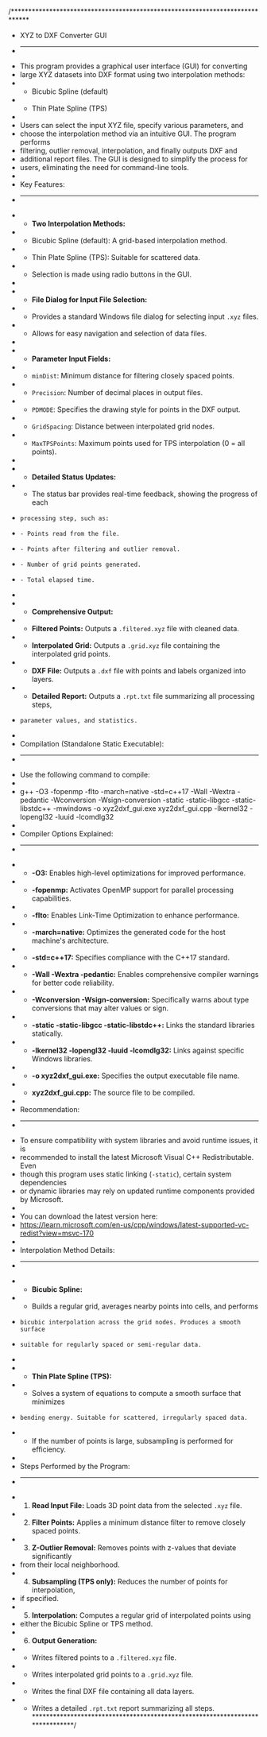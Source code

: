 /*****************************************************************************
 * XYZ to DXF Converter GUI
 * -------------------------
 * This program provides a graphical user interface (GUI) for converting
 * large XYZ datasets into DXF format using two interpolation methods:
 * - Bicubic Spline (default)
 * - Thin Plate Spline (TPS)
 *
 * Users can select the input XYZ file, specify various parameters, and
 * choose the interpolation method via an intuitive GUI. The program performs
 * filtering, outlier removal, interpolation, and finally outputs DXF and
 * additional report files. The GUI is designed to simplify the process for
 * users, eliminating the need for command-line tools.
 *
 * Key Features:
 * -------------
 * - **Two Interpolation Methods:**
 *   - Bicubic Spline (default): A grid-based interpolation method.
 *   - Thin Plate Spline (TPS): Suitable for scattered data.
 *   - Selection is made using radio buttons in the GUI.
 *
 * - **File Dialog for Input File Selection:**
 *   - Provides a standard Windows file dialog for selecting input `.xyz` files.
 *   - Allows for easy navigation and selection of data files.
 *
 * - **Parameter Input Fields:**
 *   - `minDist`: Minimum distance for filtering closely spaced points.
 *   - `Precision`: Number of decimal places in output files.
 *   - `PDMODE`: Specifies the drawing style for points in the DXF output.
 *   - `GridSpacing`: Distance between interpolated grid nodes.
 *   - `MaxTPSPoints`: Maximum points used for TPS interpolation (0 = all points).
 *
 * - **Detailed Status Updates:**
 *   - The status bar provides real-time feedback, showing the progress of each
 *     processing step, such as:
 *     - Points read from the file.
 *     - Points after filtering and outlier removal.
 *     - Number of grid points generated.
 *     - Total elapsed time.
 *
 * - **Comprehensive Output:**
 *   - **Filtered Points:** Outputs a `.filtered.xyz` file with cleaned data.
 *   - **Interpolated Grid:** Outputs a `.grid.xyz` file containing the interpolated grid points.
 *   - **DXF File:** Outputs a `.dxf` file with points and labels organized into layers.
 *   - **Detailed Report:** Outputs a `.rpt.txt` file summarizing all processing steps,
 *     parameter values, and statistics.
 *
 * Compilation (Standalone Static Executable):
 * -------------------------------------------
 * Use the following command to compile:
 *
 * g++ -O3 -fopenmp -flto -march=native -std=c++17 -Wall -Wextra -pedantic -Wconversion -Wsign-conversion -static -static-libgcc -static-libstdc++ -mwindows -o xyz2dxf_gui.exe xyz2dxf_gui.cpp -lkernel32 -lopengl32 -luuid -lcomdlg32
 *
 * Compiler Options Explained:
 * ---------------------------
 * - **-O3:** Enables high-level optimizations for improved performance.
 * - **-fopenmp:** Activates OpenMP support for parallel processing capabilities.
 * - **-flto:** Enables Link-Time Optimization to enhance performance.
 * - **-march=native:** Optimizes the generated code for the host machine's architecture.
 * - **-std=c++17:** Specifies compliance with the C++17 standard.
 * - **-Wall -Wextra -pedantic:** Enables comprehensive compiler warnings for better code reliability.
 * - **-Wconversion -Wsign-conversion:** Specifically warns about type conversions that may alter values or sign.
 * - **-static -static-libgcc -static-libstdc++:** Links the standard libraries statically.
 * - **-lkernel32 -lopengl32 -luuid -lcomdlg32:** Links against specific Windows libraries.
 * - **-o xyz2dxf_gui.exe:** Specifies the output executable file name.
 * - **xyz2dxf_gui.cpp:** The source file to be compiled.
 *
 * Recommendation:
 * ----------------
 * To ensure compatibility with system libraries and avoid runtime issues, it is
 * recommended to install the latest Microsoft Visual C++ Redistributable. Even
 * though this program uses static linking (`-static`), certain system dependencies
 * or dynamic libraries may rely on updated runtime components provided by Microsoft.
 *
 * You can download the latest version here:
 * https://learn.microsoft.com/en-us/cpp/windows/latest-supported-vc-redist?view=msvc-170
 *
 * Interpolation Method Details:
 * ------------------------------
 * - **Bicubic Spline:**
 *   - Builds a regular grid, averages nearby points into cells, and performs
 *     bicubic interpolation across the grid nodes. Produces a smooth surface
 *     suitable for regularly spaced or semi-regular data.
 *
 * - **Thin Plate Spline (TPS):**
 *   - Solves a system of equations to compute a smooth surface that minimizes
 *     bending energy. Suitable for scattered, irregularly spaced data.
 *   - If the number of points is large, subsampling is performed for efficiency.
 *
 * Steps Performed by the Program:
 * -------------------------------
 * 1. **Read Input File:** Loads 3D point data from the selected `.xyz` file.
 * 2. **Filter Points:** Applies a minimum distance filter to remove closely spaced points.
 * 3. **Z-Outlier Removal:** Removes points with z-values that deviate significantly
 *    from their local neighborhood.
 * 4. **Subsampling (TPS only):** Reduces the number of points for interpolation,
 *    if specified.
 * 5. **Interpolation:** Computes a regular grid of interpolated points using
 *    either the Bicubic Spline or TPS method.
 * 6. **Output Generation:**
 *    - Writes filtered points to a `.filtered.xyz` file.
 *    - Writes interpolated grid points to a `.grid.xyz` file.
 *    - Writes the final DXF file containing all data layers.
 *    - Writes a detailed `.rpt.txt` report summarizing all steps.
 *****************************************************************************/
